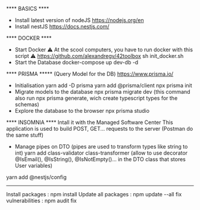 **** BASICS ****
- Install latest version of nodeJS
https://nodejs.org/en
- Install nestJS
https://docs.nestjs.com/

**** DOCKER ****
- Start Docker
⚠️	At the scool computers, you have to run docker with this script ⚠️
https://github.com/alexandregv/42toolbox
sh init_docker.sh
- Start the Database
docker-compose up dev-db -d

**** PRISMA ***** (Query Model for the DB)
https://www.prisma.io/
- Initialisation
yarn add -D prisma
yarn add @prisma/client
npx prisma init
- Migrate models to the database
npx prisma migrate dev
(this command also run npx prisma generate, wich create typescript types for the schemas)
- Explore the database to the browser
npx prisma studio

**** INSOMNIA ****
Intall it with the Managed Software Center
This application is used to build POST, GET... requests to the server (Postman do the same stuff)

- Manage pipes on DTO (pipes are used to transform types like string to int)
yarn add class-validator class-transformer
(allow to use decorator @IsEmail(), @IsString(), @IsNotEmpty()... in the DTO class that stores User variables)

yarn add @nestjs/config


****
Install packages : npm install
Update all packages : npm update --all
fix vulnerabilities : npm audit fix
